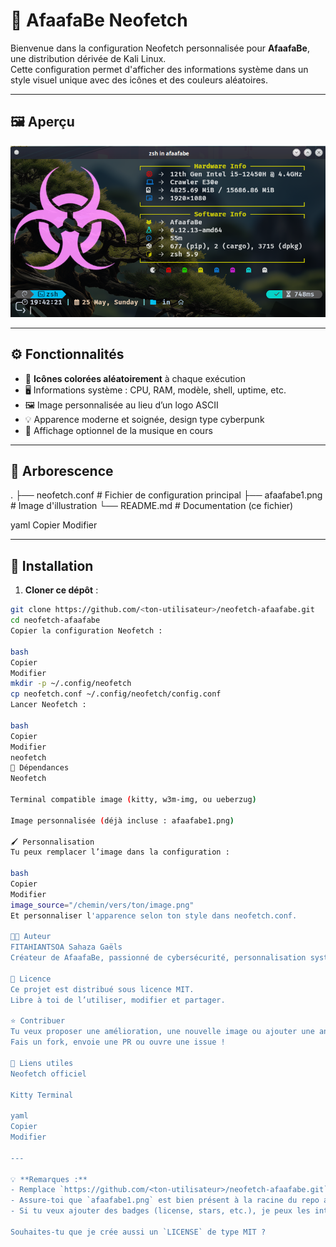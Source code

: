 # 🎨 AfaafaBe Neofetch

Bienvenue dans la configuration Neofetch personnalisée pour **AfaafaBe**, une distribution dérivée de Kali Linux.  
Cette configuration permet d'afficher des informations système dans un style visuel unique avec des icônes et des couleurs aléatoires.

---

## 🖼️ Aperçu

<img src="afaafabe1.png" alt="Aperçu Neofetch AfaafaBe" width="700"/>

---

## ⚙️ Fonctionnalités

- 🎲 **Icônes colorées aléatoirement** à chaque exécution
- 🖥️ Informations système : CPU, RAM, modèle, shell, uptime, etc.
- 🖼️ Image personnalisée au lieu d’un logo ASCII
- 💡 Apparence moderne et soignée, design type cyberpunk
- 🎵 Affichage optionnel de la musique en cours

---

## 📁 Arborescence

.
├── neofetch.conf # Fichier de configuration principal
├── afaafabe1.png # Image d'illustration
└── README.md # Documentation (ce fichier)

yaml
Copier
Modifier

---

## 🚀 Installation

1. **Cloner ce dépôt** :

```bash
git clone https://github.com/<ton-utilisateur>/neofetch-afaafabe.git
cd neofetch-afaafabe
Copier la configuration Neofetch :

bash
Copier
Modifier
mkdir -p ~/.config/neofetch
cp neofetch.conf ~/.config/neofetch/config.conf
Lancer Neofetch :

bash
Copier
Modifier
neofetch
🧩 Dépendances
Neofetch

Terminal compatible image (kitty, w3m-img, ou ueberzug)

Image personnalisée (déjà incluse : afaafabe1.png)

🖌️ Personnalisation
Tu peux remplacer l’image dans la configuration :

bash
Copier
Modifier
image_source="/chemin/vers/ton/image.png"
Et personnaliser l'apparence selon ton style dans neofetch.conf.

🧑‍💻 Auteur
FITAHIANTSOA Sahaza Gaëls
Créateur de AfaafaBe, passionné de cybersécurité, personnalisation système et design terminal.

🪪 Licence
Ce projet est distribué sous licence MIT.
Libre à toi de l’utiliser, modifier et partager.

⭐ Contribuer
Tu veux proposer une amélioration, une nouvelle image ou ajouter une animation ?
Fais un fork, envoie une PR ou ouvre une issue !

🔗 Liens utiles
Neofetch officiel

Kitty Terminal

yaml
Copier
Modifier

---

💡 **Remarques :**
- Remplace `https://github.com/<ton-utilisateur>/neofetch-afaafabe.git` par ton vrai lien GitHub.
- Assure-toi que `afaafabe1.png` est bien présent à la racine du repo avant de publier.
- Si tu veux ajouter des badges (license, stars, etc.), je peux les intégrer aussi.

Souhaites-tu que je crée aussi un `LICENSE` de type MIT ?




